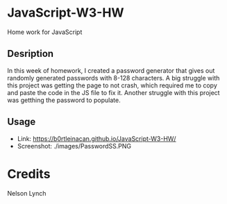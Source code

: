 # JavaScript-W3-HW
Home work for JavaScript

## Desription 

In this week of homework, I created a password generator that gives out randomly generated passwords with 8-128 characters. A big struggle with this project was getting the page to not crash, which required me to copy and paste the code in the JS file to fix it. Another struggle with this project was getthing the password to populate. 

## Usage 

* Link: https://b0rtleinacan.github.io/JavaScript-W3-HW/
* Screenshot: ./images/PasswordSS.PNG

# Credits

Nelson Lynch